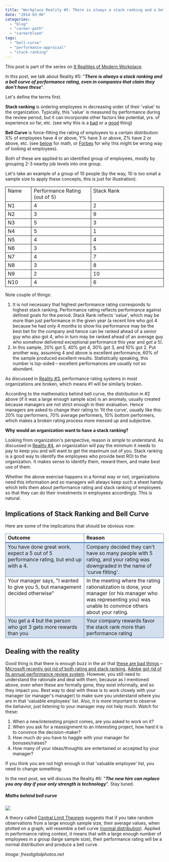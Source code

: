 ```yaml
---
title: "Workplace Reality #5: There is always a stack ranking and a bell curve of performance rating"
date: "2014-03-06"
categories: 
  - "blog"
  - "career-path"
  - "careerbloom"
tags: 
  - "bell-curve"
  - "performance-appraisal"
  - "stack-ranking"
---
```


This post is part of the series on [9 Realities of Modern Workplace](http://careerbloom.org/2013/12/14/nine-realities-of-modern-workplace/).

In this post, we talk about Reality #5: "**_There is always a stack ranking and a bell curve of performance rating, even in companies that claim they don't have these_**".

Let's define the terms first.

**Stack ranking** is ordering employees in decreasing order of their 'value' to the organization. Typically, this 'value' is measured by performance during the review period, but it can incorporate other factors like potential, yrs. of experience so far, etc. (see why this is a [bad](http://www.businessinsider.in/Why-Stack-Ranking-Is-A-Terrible-Way-To-Motivate-Employees/articleshow/25840360.cms) or a [good](http://management.fortune.cnn.com/2013/11/19/stack-ranking-employees/) thing)

**Bell Curve** is force-fitting the rating of employees to a certain distribution: X% of employees have 4 or above, Y% have 3 or above, Z% have 2 or above, etc. (see [below](#_Maths_behind_bell) for math, or [Forbes](http://www.forbes.com/sites/joshbersin/2014/02/19/the-myth-of-the-bell-curve-look-for-the-hyper-performers/) for why this might be wrong way of looking at employees).

Both of these are applied to an identified group of employees, mostly by grouping 2-3 nearby job levels into one group.

Let's take an example of a group of 10 people (by the way, 10 is too small a sample size to apply these concepts, this is just for illustration).

<table style="border-collapse:collapse" border="0"><colgroup><col style="width:94px"> <col style="width:227px"> <col style="width:318px"></colgroup><tbody valign="top"><tr><td style="padding-left:7px;padding-right:7px;border:solid .5pt">Name</td><td style="padding-left:7px;padding-right:7px;border-top:solid .5pt;border-left:none;border-bottom:solid .5pt;border-right:solid .5pt">Performance Rating (out of 5)</td><td style="padding-left:7px;padding-right:7px;border-top:solid .5pt;border-left:none;border-bottom:solid .5pt;border-right:solid .5pt">Stack Rank</td></tr><tr><td style="padding-left:7px;padding-right:7px;border-top:none;border-left:solid .5pt;border-bottom:solid .5pt;border-right:solid .5pt">N1</td><td style="padding-left:7px;padding-right:7px;border-top:none;border-left:none;border-bottom:solid .5pt;border-right:solid .5pt">4</td><td style="padding-left:7px;padding-right:7px;border-top:none;border-left:none;border-bottom:solid .5pt;border-right:solid .5pt">2</td></tr><tr><td style="padding-left:7px;padding-right:7px;border-top:none;border-left:solid .5pt;border-bottom:solid .5pt;border-right:solid .5pt">N2</td><td style="padding-left:7px;padding-right:7px;border-top:none;border-left:none;border-bottom:solid .5pt;border-right:solid .5pt">3</td><td style="padding-left:7px;padding-right:7px;border-top:none;border-left:none;border-bottom:solid .5pt;border-right:solid .5pt">9</td></tr><tr><td style="padding-left:7px;padding-right:7px;border-top:none;border-left:solid .5pt;border-bottom:solid .5pt;border-right:solid .5pt">N3</td><td style="padding-left:7px;padding-right:7px;border-top:none;border-left:none;border-bottom:solid .5pt;border-right:solid .5pt">5</td><td style="padding-left:7px;padding-right:7px;border-top:none;border-left:none;border-bottom:solid .5pt;border-right:solid .5pt">3</td></tr><tr><td style="padding-left:7px;padding-right:7px;border-top:none;border-left:solid .5pt;border-bottom:solid .5pt;border-right:solid .5pt">N4</td><td style="padding-left:7px;padding-right:7px;border-top:none;border-left:none;border-bottom:solid .5pt;border-right:solid .5pt">5</td><td style="padding-left:7px;padding-right:7px;border-top:none;border-left:none;border-bottom:solid .5pt;border-right:solid .5pt">1</td></tr><tr><td style="padding-left:7px;padding-right:7px;border-top:none;border-left:solid .5pt;border-bottom:solid .5pt;border-right:solid .5pt">N5</td><td style="padding-left:7px;padding-right:7px;border-top:none;border-left:none;border-bottom:solid .5pt;border-right:solid .5pt">4</td><td style="padding-left:7px;padding-right:7px;border-top:none;border-left:none;border-bottom:solid .5pt;border-right:solid .5pt">4</td></tr><tr><td style="padding-left:7px;padding-right:7px;border-top:none;border-left:solid .5pt;border-bottom:solid .5pt;border-right:solid .5pt">N6</td><td style="padding-left:7px;padding-right:7px;border-top:none;border-left:none;border-bottom:solid .5pt;border-right:solid .5pt">3</td><td style="padding-left:7px;padding-right:7px;border-top:none;border-left:none;border-bottom:solid .5pt;border-right:solid .5pt">5</td></tr><tr><td style="padding-left:7px;padding-right:7px;border-top:none;border-left:solid .5pt;border-bottom:solid .5pt;border-right:solid .5pt">N7</td><td style="padding-left:7px;padding-right:7px;border-top:none;border-left:none;border-bottom:solid .5pt;border-right:solid .5pt">4</td><td style="padding-left:7px;padding-right:7px;border-top:none;border-left:none;border-bottom:solid .5pt;border-right:solid .5pt">7</td></tr><tr><td style="padding-left:7px;padding-right:7px;border-top:none;border-left:solid .5pt;border-bottom:solid .5pt;border-right:solid .5pt">N8</td><td style="padding-left:7px;padding-right:7px;border-top:none;border-left:none;border-bottom:solid .5pt;border-right:solid .5pt">3</td><td style="padding-left:7px;padding-right:7px;border-top:none;border-left:none;border-bottom:solid .5pt;border-right:solid .5pt">8</td></tr><tr><td style="padding-left:7px;padding-right:7px;border-top:none;border-left:solid .5pt;border-bottom:solid .5pt;border-right:solid .5pt">N9</td><td style="padding-left:7px;padding-right:7px;border-top:none;border-left:none;border-bottom:solid .5pt;border-right:solid .5pt">2</td><td style="padding-left:7px;padding-right:7px;border-top:none;border-left:none;border-bottom:solid .5pt;border-right:solid .5pt">10</td></tr><tr><td style="padding-left:7px;padding-right:7px;border-top:none;border-left:solid .5pt;border-bottom:solid .5pt;border-right:solid .5pt">N10</td><td style="padding-left:7px;padding-right:7px;border-top:none;border-left:none;border-bottom:solid .5pt;border-right:solid .5pt">4</td><td style="padding-left:7px;padding-right:7px;border-top:none;border-left:none;border-bottom:solid .5pt;border-right:solid .5pt">6</td></tr></tbody></table>

Note couple of things:

1. It is not necessary that highest performance rating corresponds to highest stack ranking. Performance rating reflects performance against defined goals for the period. Stack Rank reflects 'value', which may be more than just performance in the given year (a recent hire who got 4 because he had only 4 months to show his performance may be the best bet for the company and hence can be ranked ahead of a senior guy who also got 4, who in turn may be ranked ahead of an average guy who somehow delivered exceptional performance this year and got a 5).
2. In this sample, 20% got 5, 40% got 4, 30% got 3, and 10% got 2. Put another way, assuming 4 and above is excellent performance, 60% of the sample produced excellent results. Statistically speaking, this number is lop-sided – excellent performances are usually not so abundant.

As discussed in [Reality #3,](http://www.careerbloom.in/workplace-reality-3-performance-appraisal-systems-broken-useless/) performance rating systems in most organizations are broken, which means #1 will be similarly broken.

According to the mathematics behind bell curve, the distribution in #2 above (if it was a large enough sample size) is an anomaly, usually created because managers are not strict enough in their evaluation. Hence managers are asked to change their rating to 'fit the curve', usually like this: 20% top performers, 70% average performers, 10% bottom performers, which makes a broken rating process more messed up and subjective.

**Why would an organization want to have a stack ranking?**

Looking from organization's perspective, reason is simple to understand. As discussed in [Reality #4](http://www.careerbloom.in/workplace-reality-4-promotions-and-bonuses-reflect-market-conditions-not-capabilities-mostly/), an organization will pay the minimum it needs to pay to keep you and will want to get the maximum out of you. Stack ranking is a good way to identify the employees who provide best ROI to the organization. It makes sense to identify them, reward them, and make best use of them.

Whether the above exercise happens in a formal way or not, organizations need this information and so managers will always keep such a sheet handy which tells them about performance rating and stack ranking of employees so that they can do their investments in employees accordingly. This is natural.

## Implications of Stack Ranking and Bell Curve

Here are some of the implications that should be obvious now:

<table style="border-collapse:collapse" border="0"><colgroup><col style="width:319px"> <col style="width:319px"></colgroup><tbody valign="top"><tr><td style="padding-left:7px;padding-right:7px;border-top:solid #4f81bd 1pt;border-left:solid #4f81bd 1pt;border-bottom:solid #4f81bd 2.25pt;border-right:solid #4f81bd 1pt"><strong>Outcome</strong></td><td style="padding-left:7px;padding-right:7px;border-top:solid #4f81bd 1pt;border-left:none;border-bottom:solid #4f81bd 2.25pt;border-right:solid #4f81bd 1pt"><strong>Reason</strong></td></tr><tr style="background:#d3dfee"><td style="padding-left:7px;padding-right:7px;border-top:none;border-left:solid #4f81bd 1pt;border-bottom:solid #4f81bd 1pt;border-right:solid #4f81bd 1pt">You have done great work, expect a 5 out of 5 performance rating, but end up with a 4.</td><td style="padding-left:7px;padding-right:7px;border-top:none;border-left:none;border-bottom:solid #4f81bd 1pt;border-right:solid #4f81bd 1pt">Company decided they can't have so many people with 5 rating, and your rating was downgraded in the name of 'curve fitting'.</td></tr><tr><td style="padding-left:7px;padding-right:7px;border-top:none;border-left:solid #4f81bd 1pt;border-bottom:solid #4f81bd 1pt;border-right:solid #4f81bd 1pt">Your manager says, "I wanted to give you 5, but management decided otherwise"</td><td style="padding-left:7px;padding-right:7px;border-top:none;border-left:none;border-bottom:solid #4f81bd 1pt;border-right:solid #4f81bd 1pt">In the meeting where the rating rationalization is done, your manager (or his manager who was representing you) was unable to convince others about your rating.</td></tr><tr style="background:#d3dfee"><td style="padding-left:7px;padding-right:7px;border-top:none;border-left:solid #4f81bd 1pt;border-bottom:solid #4f81bd 1pt;border-right:solid #4f81bd 1pt">You get a 4 but the person who got 3 gets more rewards than you</td><td style="padding-left:7px;padding-right:7px;border-top:none;border-left:none;border-bottom:solid #4f81bd 1pt;border-right:solid #4f81bd 1pt">Your company rewards favor the stack rank more than performance rating</td></tr></tbody></table>

## Dealing with the reality

Good thing is that there is enough buzz in the air that [these are bad things](http://www.washingtonpost.com/blogs/on-leadership/wp/2013/11/20/for-whom-the-bell-curve-tolls/) – [Microsoft recently got rid of both rating and stack ranking](http://www.theverge.com/2013/11/12/5094864/microsoft-kills-stack-ranking-internal-structure), [Adobe got rid of its annual performance review system](http://www.linkedin.com/today/post/article/20140206114808-15893932-how-adobe-got-rid-of-traditional-performance-reviews). However, you still need to understand the rationale and deal with them, because as I mentioned above, even when these are formally gone, they exist informally, and so they impact you. Best way to deal with these is to work closely with your manager (or manager's manager) to make sure you understand where you are in that 'valuable employees' list. Also, it is more important to observe the behavior, just listening to your manager may not help much. Watch for these:

1. When a new/interesting project comes, are you asked to work on it?
2. When you ask for a reassignment to an interesting project, how hard it is to convince the decision-maker?
3. How much do you have to haggle with your manager for bonuses/raises?
4. How many of your ideas/thoughts are entertained or accepted by your manager?

If you think you are not high enough in that 'valuable employee' list, you need to change something.

In the next post, we will discuss the Reality #6: "**_The new hire can replace you any day if your only strength is technology_**". Stay tuned.

##### Maths behind bell curve

![](images/030614_0154_WorkplaceRe1.gif)

A theory called [Central Limit Theorem](http://en.wikipedia.org/wiki/Central_limit_theorem) suggests that if you take random observations from a large enough sample size, their average values, when plotted on a graph, will resemble a bell curve ([normal distribution](http://en.wikipedia.org/wiki/Normal_distribution)). Applied in performance rating context, it means that with a large enough number of employees in a group (large sample size), their performance rating will be a normal distribution and produce a bell curve.

_Image: freedigitalphotos.net_
